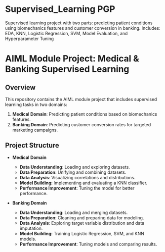 # Supervised_Learning PGP
Supervised learning project with two parts: predicting patient conditions using biomechanics features and customer conversion in banking. Includes: EDA, KNN, Logistic Regression, SVM, Model Evaluation, and Hyperparameter Tuning

# AIML Module Project: Medical & Banking Supervised Learning

## Overview

This repository contains the AIML module project that includes supervised learning tasks in two domains:

1. **Medical Domain**: Predicting patient conditions based on biomechanics features.
2. **Banking Domain**: Predicting customer conversion rates for targeted marketing campaigns.

## Project Structure

- **Medical Domain**
  - **Data Understanding**: Loading and exploring datasets.
  - **Data Preparation**: Unifying and combining datasets.
  - **Data Analysis**: Visualizing correlations and distributions.
  - **Model Building**: Implementing and evaluating a KNN classifier.
  - **Performance Improvement**: Tuning the model for better performance.

- **Banking Domain**
  - **Data Understanding**: Loading and merging datasets.
  - **Data Preparation**: Cleaning and preparing data for modeling.
  - **Data Analysis**: Exploring target variable distribution and data imputation.
  - **Model Building**: Training Logistic Regression, SVM, and KNN models.
  - **Performance Improvement**: Tuning models and comparing results.
